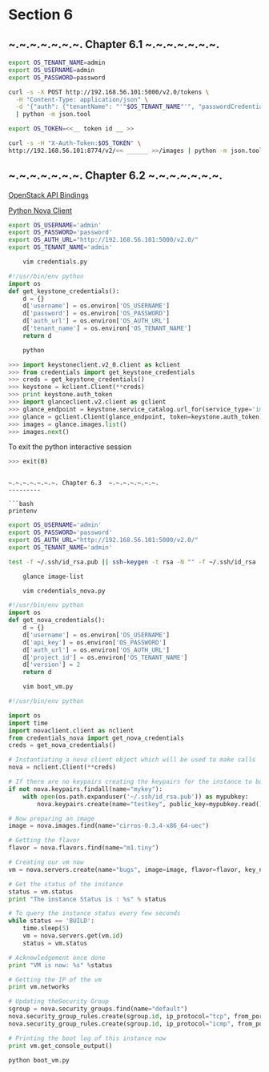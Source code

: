 Section 6
=========

~.~.~.~.~.~.~. Chapter 6.1  ~.~.~.~.~.~.~.
---------

```bash
export OS_TENANT_NAME=admin
export OS_USERNAME=admin
export OS_PASSWORD=password
```

```bash
curl -s -X POST http://192.168.56.101:5000/v2.0/tokens \
  -H "Content-Type: application/json" \
  -d '{"auth": {"tenantName": "'"$OS_TENANT_NAME"'", "passwordCredentials": {"username": "'"$OS_USERNAME"'", "password": "'"$OS_PASSWORD"'"}}}' \
  | python -m json.tool
```

```bash
export OS_TOKEN=<<__ token id __ >>
```

```bash
curl -s -H "X-Auth-Token:$OS_TOKEN" \
http://192.168.56.101:8774/v2/<< ______ >>/images | python -m json.tool
```

~.~.~.~.~.~.~. Chapter 6.2  ~.~.~.~.~.~.~.
---------

[OpenStack API Bindings](http://docs.openstack.org/developer/language-bindings.html)


[Python Nova Client](http://docs.openstack.org/developer/python-novaclient/)

```bash
export OS_USERNAME='admin'
export OS_PASSWORD='password'
export OS_AUTH_URL="http://192.168.56.101:5000/v2.0/"
export OS_TENANT_NAME='admin'
```

```bash
    vim credentials.py
```

```python
#!/usr/bin/env python
import os
def get_keystone_credentials():
    d = {}
    d['username'] = os.environ['OS_USERNAME']
    d['password'] = os.environ['OS_PASSWORD']
    d['auth_url'] = os.environ['OS_AUTH_URL']
    d['tenant_name'] = os.environ['OS_TENANT_NAME']
    return d
```

```bash
    python
```

```python
>>> import keystoneclient.v2_0.client as kclient
>>> from credentials import get_keystone_credentials
>>> creds = get_keystone_credentials()
>>> keystone = kclient.Client(**creds)
>>> print keystone.auth_token
>>> import glanceclient.v2.client as gclient
>>> glance_endpoint = keystone.service_catalog.url_for(service_type='image')
>>> glance = gclient.Client(glance_endpoint, token=keystone.auth_token)
>>> images = glance.images.list()
>>> images.next()
```

To exit the python interactive session
```bash
>>> exit(0)
```

```

~.~.~.~.~.~.~. Chapter 6.3  ~.~.~.~.~.~.~.
---------

```bash
printenv
```

```bash
export OS_USERNAME='admin'
export OS_PASSWORD='password'
export OS_AUTH_URL="http://192.168.56.101:5000/v2.0/"
export OS_TENANT_NAME='admin'
```

```bash
test -f ~/.ssh/id_rsa.pub || ssh-keygen -t rsa -N "" -f ~/.ssh/id_rsa
```

```bash
    glance image-list
```

```bash
    vim credentials_nova.py
```

```python
#!/usr/bin/env python
import os
def get_nova_credentials():
    d = {}
    d['username'] = os.environ['OS_USERNAME']
    d['api_key'] = os.environ['OS_PASSWORD']
    d['auth_url'] = os.environ['OS_AUTH_URL']
    d['project_id'] = os.environ['OS_TENANT_NAME']
    d['version'] = 2
    return d
```
    
    
```bash
    vim boot_vm.py
```
    
```python
#!/usr/bin/env python

import os
import time
import novaclient.client as nclient
from credentials_nova import get_nova_credentials
creds = get_nova_credentials()

# Instantiating a nova client object which will be used to make calls
nova = nclient.Client(**creds)

# If there are no keypairs creating the keypairs for the instance to boot with
if not nova.keypairs.findall(name="mykey"):
    with open(os.path.expanduser('~/.ssh/id_rsa.pub')) as mypubkey:
        nova.keypairs.create(name="testkey", public_key=mypubkey.read())

# Now preparing an image
image = nova.images.find(name="cirros-0.3.4-x86_64-uec")        

# Getting the flavor
flavor = nova.flavors.find(name="m1.tiny")

# Creating our vm now
vm = nova.servers.create(name="bugs", image=image, flavor=flavor, key_name="testkey")

# Get the status of the instance
status = vm.status
print "The instance Status is : %s" % status

# To query the instance status every few seconds
while status == 'BUILD':
    time.sleep(5)
    vm = nova.servers.get(vm.id)
    status = vm.status

# Acknowledgement once done
print "VM is now: %s" %status 

# Getting the IP of the vm
print vm.networks

# Updating theSecurity Group 
sgroup = nova.security_groups.find(name="default")
nova.security_group_rules.create(sgroup.id, ip_protocol="tcp", from_port=22, to_port=22)
nova.security_group_rules.create(sgroup.id, ip_protocol="icmp", from_port=-1, to_port=-1)

# Printing the boot log of this instance now
print vm.get_console_output()
```

```bash
python boot_vm.py
```

